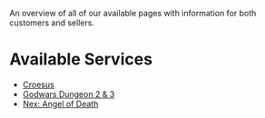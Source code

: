 An overview of all of our available pages with information for both customers and sellers.


# Available Services
- [Croesus](Croesus)
- [Godwars Dungeon 2 & 3](Godwars-Dungeon-2-&-3)
- [Nex: Angel of Death](Nex-Angel-of-Death)
